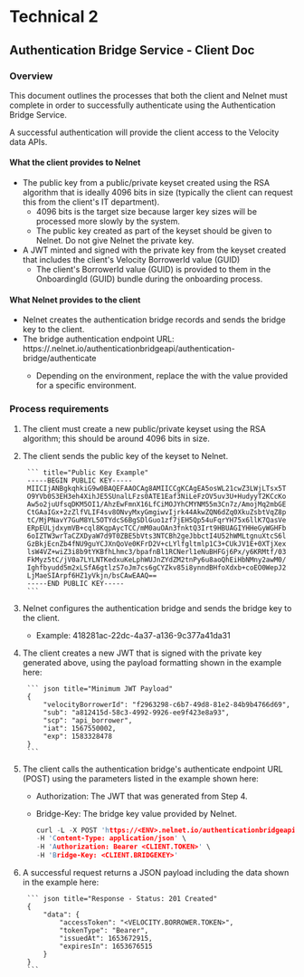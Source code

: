 # Technical 2

## Authentication Bridge Service - Client Doc

### Overview
This document outlines the processes that both the client and Nelnet must complete in order to successfully authenticate using the Authentication
Bridge Service.

A successful authentication will provide the client access to the Velocity data APIs.

#### What the client provides to Nelnet
* The public key from a public/private keyset created using the RSA algorithm that is ideally 4096 bits in size (typically the client can request this
from the client's IT department).
    * 4096 bits is the target size because larger key sizes will be processed more slowly by the system.
    * The public key created as part of the keyset should be given to Nelnet. Do not give Nelnet the private key.
* A JWT minted and signed with the private key from the keyset created that includes the client's Velocity BorrowerId value (GUID)
    * The client's BorrowerId value (GUID) is provided to them in the OnboardingId (GUID) bundle during the onboarding process.

#### What Nelnet provides to the client
* Nelnet creates the authentication bridge records and sends the bridge key to the client.
* The bridge authentication endpoint URL: https://<ENV>.nelnet.io/authenticationbridgeapi/authentication-bridge/authenticate
    * Depending on the environment, replace the <ENV> with the value provided for a specific environment.

### Process requirements
1. The client must create a new public/private keyset using the RSA algorithm; this should be around 4096 bits in size.

2. The client sends the public key of the keyset to Nelnet.

        ``` title="Public Key Example"
        -----BEGIN PUBLIC KEY-----
        MIICIjANBgkqhkiG9w0BAQEFAAOCAg8AMIICCgKCAgEA5osWL21cwZ3LWjLTsx5T
        O9YVb0S3EH3eh4XihJE5SUnalLFzs0ATE1Eaf3NiLeFzOV5uv3U+HudyyT2KCcKo
        Aw5o2juUfsqDKM5OI1/AhzEwFmnX16LfCiMOJYhCMYNM55m3Cn7z/AmojMq2mbGE
        CtGAaIGx+2zZlfVLIF4sv8ONvyMxyGmgiwvIjrk44AkwZQN6dZq0XkuZsbtVqZ8p
        tC/MjPNavY7GuM8YL5OTYdcS6BgSDlGuo1zf7jEH5Qp54uFqrYH75x6llK7QasVe
        ERpEULjdxymVB+cql8KqpAycTCC/mM0auOAn3fnktQ3Irt9HBUAGIYHHeGyWGHFb
        6oIZTW3wrTaCZXDyaW7d9T0ZBE5bVts3NTCBh2geJbbctI4U52hWMLtgnuXtcS6l
        GzBkjEcnZb4fNU9guYCJXnQoVe0KFrD2V+cLYlfgltmlp1C3+CUkJV1E+0XTjXex
        lsW4VZ+wiZ3i8b9tYKBfhLhmc3/bpafnBl1RCNerl1eNuBHFGj6Px/y6KRMtf/03
        FkMyz5tC/jV0a7LYLNTKedxuKeLphWUJnZYdZM2tnPy6u8aoQhEiHbNMny2awM0/
        Ighfbyudd5m2xLSfA6gtlzS7oJm7cs6gCYZkv85i8ynndBHfoXdxb+coEO0WepJ2
        LjMaeSIArpf6HZ1yVkjn/bsCAwEAAQ==
        -----END PUBLIC KEY-----
        ```

3. Nelnet configures the authentication bridge and sends the bridge key to the client.
    * Example: 418281ac-22dc-4a37-a136-9c377a41da31

4. The client creates a new JWT that is signed with the private key generated above, using the payload formatting shown in the example here:

        ``` json title="Minimum JWT Payload"
        {
            "velocityBorrowerId": "f2963298-c6b7-49d8-81e2-84b9b4766d69",
            "sub": "a812415d-58c3-4992-9926-ee9f423e8a93",
            "scp": "api_borrower",
            "iat": 1567550002,
            "exp": 1583328478
        }
        ```

5. The client calls the authentication bridge's authenticate endpoint URL (POST) using the parameters listed in the example shown here:
    * Authorization: The JWT that was generated from Step 4.
    * Bridge-Key: The bridge key value provided by Nelnet.

        ``` c hl_lines="1 3 4" title="CURL"
        curl -L -X POST 'https://<ENV>.nelnet.io/authenticationbridgeapi/authentication-bridge/authenticate' \
        -H 'Content-Type: application/json' \
        -H 'Authorization: Bearer <CLIENT.TOKEN>' \
        -H 'Bridge-Key: <CLIENT.BRIDGEKEY>'
        ```

6. A successful request returns a JSON payload including the data shown in the example here:
        
        ``` json title="Response - Status: 201 Created"
        {
            "data": {
                "accessToken": "<VELOCITY.BORROWER.TOKEN>",
                "tokenType": "Bearer",
                "issuedAt": 1653672915,
                "expiresIn": 1653676515
            }
        }
        ```